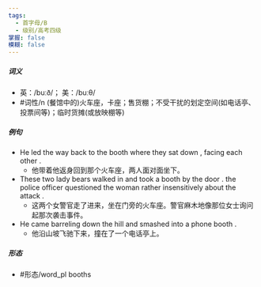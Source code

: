 ```yaml
---
tags:
  - 首字母/B
  - 级别/高考四级
掌握: false
模糊: false
---
```

##### 词义
- 英：/buːð/； 美：/buːθ/
- #词性/n  (餐馆中的)火车座，卡座；售货棚；不受干扰的划定空间(如电话亭、投票间等)；临时货摊(或放映棚等)
##### 例句
- He led the way back to the booth where they sat down , facing each other .
	- 他带着他返身回到那个火车座，两人面对面坐下。
- These two lady bears walked in and took a booth by the door . the police officer questioned the woman rather insensitively about the attack .
	- 这两个女警官走了进来，坐在门旁的火车座。警官麻木地像那位女士询问起那次袭击事件。
- He came barreling down the hill and smashed into a phone booth .
	- 他沿山坡飞驰下来，撞在了一个电话亭上。
##### 形态
- #形态/word_pl booths
